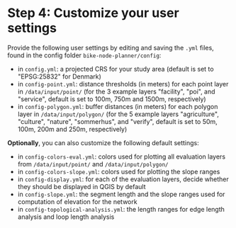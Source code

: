 # Step 4: Customize your user settings

Provide the following user settings by editing and saving the `.yml` files, found in the config folder `bike-node-planner/config`:

* in `config.yml`: a projected CRS for your study area (default is set to "EPSG:25832" for Denmark)
* in `config-point.yml`: distance thresholds (in meters) for each point layer in `/data/input/point/` (for the 3 example layers "facility", "poi", and "service", default is set to 100m, 750m and 1500m, respectively)
* in `config-polygon.yml`: buffer distances (in meters) for each polygon layer in `/data/input/polygon/` (for the 5 example layers "agriculture", "culture", "nature", "sommerhus", and "verify", default is set to 50m, 100m, 200m and 250m, respectively)

**Optionally**, you can also customize the following default settings:

* in `config-colors-eval.yml`: colors used for plotting all evaluation layers from `/data/input/point/` and `/data/input/polygon/`
* in `config-colors-slope.yml`: colors used for plotting the slope ranges
* in `config-display.yml`: for each of the evaluation layers, decide whether they should be displayed in QGIS by default
* in `config-slope.yml`: the segment length and the slope ranges used for computation of elevation for the network
* in `config-topological-analysis.yml`: the length ranges for edge length analysis and loop length analysis
